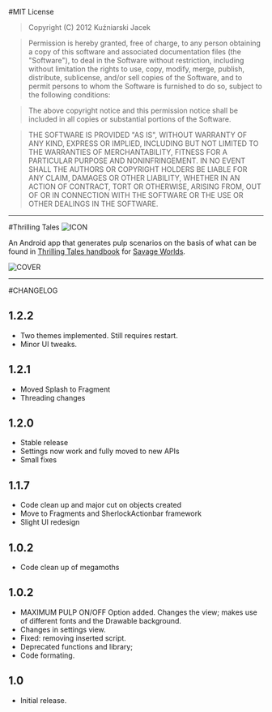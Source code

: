 #MIT License
>Copyright (C) 2012 Kuźniarski Jacek

>Permission is hereby granted, free of charge, to any person obtaining a copy of this software and associated documentation files (the "Software"), to deal in the Software without restriction, including without limitation the rights to use, copy, modify, merge, publish, distribute, sublicense, and/or sell copies of the Software, and to permit persons to whom the Software is furnished to do so, subject to the following conditions:

>The above copyright notice and this permission notice shall be included in all copies or substantial portions of the Software.

>THE SOFTWARE IS PROVIDED "AS IS", WITHOUT WARRANTY OF ANY KIND, EXPRESS OR IMPLIED, INCLUDING BUT NOT LIMITED TO THE WARRANTIES OF MERCHANTABILITY, FITNESS FOR A PARTICULAR PURPOSE AND NONINFRINGEMENT. IN NO EVENT SHALL THE AUTHORS OR COPYRIGHT HOLDERS BE LIABLE FOR ANY CLAIM, DAMAGES OR OTHER LIABILITY, WHETHER IN AN ACTION OF CONTRACT, TORT OR OTHERWISE, ARISING FROM, OUT OF OR IN CONNECTION WITH THE SOFTWARE OR THE USE OR OTHER DEALINGS IN THE SOFTWARE.

----
#Thrilling Tales ![ICON](https://raw.github.com/bhm/Thrilling-Tales/master/res/drawable-ldpi/ic_launcher.png "an ldpi icon")

An Android app that generates pulp scenarios on the basis of what can be found in [Thrilling Tales handbook](http://rpg.drivethrustuff.com/product/64454/Thrilling-Tales-2nd-Edition-(Savage-Worlds)) for [Savage Worlds](http://en.wikipedia.org/wiki/Savage_Worlds).

![COVER]( https://raw.github.com/bhm/Thrilling-Tales/master/pulp-cover.jpg "CAREYZE CUSTOM COVER")

----

#CHANGELOG

## 1.2.2
* Two themes implemented. Still requires restart.
* Minor UI tweaks.

## 1.2.1
* Moved Splash to Fragment
* Threading changes

## 1.2.0
* Stable release
* Settings now work and fully moved to new APIs
* Small fixes

## 1.1.7
* Code clean up and major cut on objects created
* Move to Fragments and SherlockActionbar framework
* Slight UI redesign

## 1.0.2
* Code clean up of megamoths

## 1.0.2
* MAXIMUM PULP ON/OFF Option added. Changes the view; makes use of different fonts and the Drawable background.
* Changes in settings view.
* Fixed: removing inserted script.
* Deprecated functions and library;
* Code formating.

## 1.0
* Initial release.
